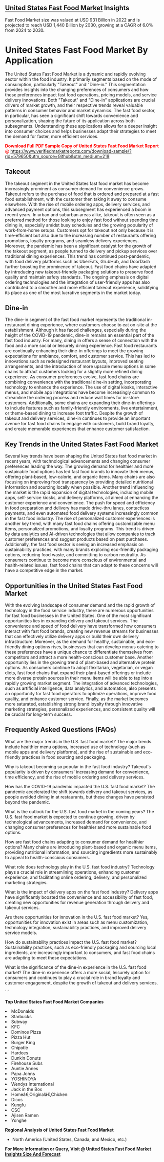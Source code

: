 <h2><a href="https://www.verifiedmarketreports.com/download-sample/?rid=579650&amp;utm_source=Github&amp;utm_medium=218" target="_blank">United States Fast Food Market</a> Insights</h2><p>Fast Food Market size was valued at USD 931 Billion in 2022 and is projected to reach USD 1,440 Billion by 2030, growing at a CAGR of 6.0% from 2024 to 2030.</p><p> <h1>United States Fast Food Market By Application</h1> <p>The United States Fast Food Market is a dynamic and rapidly evolving sector within the food industry. It primarily segments based on the mode of consumption, particularly "Takeout" and "Dine-in." This segmentation provides insights into the changing preferences of consumers and how these preferences impact fast food operations, pricing models, and service delivery innovations. Both "Takeout" and "Dine-in" applications are crucial drivers of market growth, and their respective trends reveal valuable patterns in consumer behavior and market dynamics. The fast food sector, in particular, has seen a significant shift towards convenience and personalization, shaping the future of its application across both subsegments. Understanding these applications allows for a deeper insight into consumer choices and helps businesses adapt their strategies to meet the demand for faster, more efficient services. <p><span class=""><span style="color: #ff0000;"><strong>Download Full PDF Sample Copy of United States Fast Food Market Report</strong> @ </span><a href="https://www.verifiedmarketreports.com/download-sample/?rid=579650&amp;utm_source=Github&amp;utm_medium=218" target="_blank">https://www.verifiedmarketreports.com/download-sample/?rid=579650&amp;utm_source=Github&amp;utm_medium=218</a></span></p></p> <h2>Takeout</h2> <p>The takeout segment in the United States fast food market has become increasingly prominent as consumer demand for convenience grows. Takeout refers to the purchase of food that is ordered and prepared at a fast food establishment, with the customer then taking it away to consume elsewhere. With the rise of mobile ordering apps, delivery services, and advanced payment options, this subsegment has experienced a boom in recent years. In urban and suburban areas alike, takeout is often seen as a preferred method for those looking to enjoy fast food without spending time dining in, especially amidst busy schedules and the growing popularity of work-from-home setups. Customers opt for takeout not only because it is time-efficient but also due to the increasing number of restaurants offering promotions, loyalty programs, and seamless delivery experiences. Moreover, the pandemic has been a significant catalyst for the growth of the takeout segment, as people turned to delivery and pickup services over traditional dining experiences. This trend has continued post-pandemic, with food delivery platforms such as UberEats, GrubHub, and DoorDash further boosting the prominence of takeout. Fast food chains have adapted by introducing new takeout-friendly packaging solutions to preserve food quality and maintain safety standards. The ongoing emphasis on digital ordering technologies and the integration of user-friendly apps has also contributed to a smoother and more efficient takeout experience, solidifying its place as one of the most lucrative segments in the market today. <h2>Dine-in</h2> <p>The dine-in segment of the fast food market represents the traditional in-restaurant dining experience, where customers choose to eat on-site at the establishment. Although it has faced challenges, especially during the height of the COVID-19 pandemic, dine-in remains an essential part of the fast food industry. For many, dining in offers a sense of connection with the food and a more social or leisurely dining experience. Fast food restaurants are continually enhancing their dine-in offerings to meet the growing expectations for ambiance, comfort, and customer service. This has led to innovations such as redesigned restaurant layouts, improved seating arrangements, and the introduction of more upscale menu options in some chains to attract customers looking for a slightly more refined dining experience. As consumer preferences evolve, fast food chains are combining convenience with the traditional dine-in setting, incorporating technology to enhance the experience. The use of digital kiosks, interactive menus, and mobile app integrations have become increasingly common to streamline the ordering process and reduce wait times for in-store customers. Additionally, some chains are expanding their dine-in offerings to include features such as family-friendly environments, live entertainment, or theme-based dining to increase foot traffic. Despite the growth of takeout and delivery services, dine-in continues to provide an important avenue for fast food chains to engage with customers, build brand loyalty, and create memorable experiences that enhance customer satisfaction. <h2>Key Trends in the United States Fast Food Market</h2> <p>Several key trends have been shaping the United States fast food market in recent years, with technological advancements and changing consumer preferences leading the way. The growing demand for healthier and more sustainable food options has led fast food brands to innovate their menus, offering plant-based, low-calorie, and organic items. Many chains are also focusing on improving food transparency by providing detailed nutritional information and sourcing locally when possible. Another trend influencing the market is the rapid expansion of digital technologies, including mobile apps, self-service kiosks, and delivery platforms, all aimed at enhancing the customer experience and convenience. The push for speed and efficiency in food preparation and delivery has made drive-thru lanes, contactless payments, and even automated food delivery systems increasingly common in the fast food industry. The rise of personalized customer experiences is another key trend, with many fast food chains offering customizable menu items, personalized promotions, and loyalty programs. This trend is driven by data analytics and AI-driven technologies that allow companies to track customer preferences and suggest products based on past purchases. Additionally, the fast food sector is seeing an increased emphasis on sustainability practices, with many brands exploring eco-friendly packaging options, reducing food waste, and committing to carbon neutrality. As consumers continue to become more conscious of environmental and health-related issues, fast food chains that can adapt to these concerns will have a competitive edge in the market. <h2>Opportunities in the United States Fast Food Market</h2> <p>With the evolving landscape of consumer demand and the rapid growth of technology in the food service industry, there are numerous opportunities for fast food businesses in the United States. One of the most significant opportunities lies in expanding delivery and takeout services. The convenience and speed of food delivery have transformed how consumers interact with fast food brands, creating new revenue streams for businesses that can effectively utilize delivery apps or build their own delivery infrastructure. Moreover, as the demand for healthy, sustainable, and eco-friendly dining options rises, businesses that can develop menus catering to these preferences have a unique chance to differentiate themselves from competitors and attract a more health-conscious customer base. Another opportunity lies in the growing trend of plant-based and alternative protein options. As consumers continue to adopt flexitarian, vegetarian, or vegan diets, fast food chains that expand their plant-based offerings or include more diverse protein sources in their menu items will be able to tap into a rapidly growing market segment. The integration of advanced technologies, such as artificial intelligence, data analytics, and automation, also presents an opportunity for fast food operators to optimize operations, improve food quality, and enhance customer service. Finally, as the market becomes more saturated, establishing strong brand loyalty through innovative marketing strategies, personalized experiences, and consistent quality will be crucial for long-term success. <h2>Frequently Asked Questions (FAQs)</h2> <p>What are the major trends in the U.S. fast food market? The major trends include healthier menu options, increased use of technology (such as mobile apps and delivery platforms), and the rise of sustainable and eco-friendly practices in food sourcing and packaging.</p> <p>Why is takeout becoming so popular in the fast food industry? Takeout's popularity is driven by consumers' increasing demand for convenience, time efficiency, and the rise of mobile ordering and delivery services.</p> <p>How has the COVID-19 pandemic impacted the U.S. fast food market? The pandemic accelerated the shift towards delivery and takeout services, as people avoided dining in at restaurants, but these changes have persisted beyond the pandemic.</p> <p>What is the outlook for the U.S. fast food market in the coming years? The U.S. fast food market is expected to continue growing, driven by technological advancements, increased demand for convenience, and changing consumer preferences for healthier and more sustainable food options.</p> <p>How are fast food chains adapting to consumer demand for healthier options? Many chains are introducing plant-based and organic menu items, providing nutritional information, and sourcing ingredients more sustainably to appeal to health-conscious consumers.</p> <p>What role does technology play in the U.S. fast food industry? Technology plays a crucial role in streamlining operations, enhancing customer experience, and facilitating online ordering, delivery, and personalized marketing strategies.</p> <p>What is the impact of delivery apps on the fast food industry? Delivery apps have significantly boosted the convenience and accessibility of fast food, creating new opportunities for revenue generation through delivery and takeout services.</p> <p>Are there opportunities for innovation in the U.S. fast food market? Yes, opportunities for innovation exist in areas such as menu customization, technology integration, sustainability practices, and improved delivery service models.</p> <p>How do sustainability practices impact the U.S. fast food market? Sustainability practices, such as eco-friendly packaging and sourcing local ingredients, are increasingly important to consumers, and fast food chains are adapting to meet these expectations.</p> <p>What is the significance of the dine-in experience in the U.S. fast food market? The dine-in experience offers a more social, leisurely option for consumers and continues to play a crucial role in brand loyalty and customer engagement, despite the growth of takeout and delivery services.</p> ```</p><p><strong>Top United States Fast Food Market Companies</strong></p><div data-test-id=""><p><li>McDonalds</li><li> Starbucks</li><li> Subway</li><li> KFC</li><li> Dominos Pizza</li><li> Pizza Hut</li><li> Burger King</li><li> Chipotle</li><li> Hardees</li><li> Dunkin Donuts</li><li> Firehouse Subs</li><li> Auntie Annes</li><li> Papa Johns</li><li> YOSHINOYA</li><li> Wendys International</li><li> Jack in the Box</li><li> Homeâ€‚Originalâ€‚Chicken</li><li> Dicos</li><li> Kungfu</li><li> CSC</li><li> Ajisen Ramen</li><li> Yonghe</li></p><div><strong>Regional Analysis of&nbsp;United States Fast Food Market</strong></div><ul><li dir="ltr"><p dir="ltr">North America&nbsp;(United States, Canada, and Mexico, etc.)</p></li></ul><p><strong>For More Information or Query, Visit @&nbsp;</strong><strong><a href="https://www.verifiedmarketreports.com/product/fast-food-market/?utm_source=Github&amp;utm_medium=218" target="_blank">United States Fast Food Market Insights Size And Forecast</a></strong></p></div>
